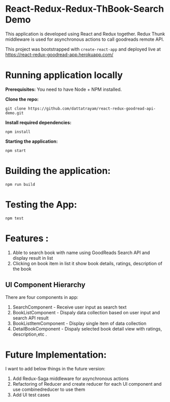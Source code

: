 # **React-Redux-Redux-ThBook-Search Demo**

This application is developed using React and Redux together. 
Redux Thunk middleware is used for asynchronous actions to call goodreads remote API.

This project was bootstrapped with `create-react-app` and deployed live at https://react-redux-goodread-app.herokuapp.com/

# Running application locally

**Prerequisites:** You need to have Node + NPM installed.

**Clone the repo:**

    git clone https://github.com/dattatrayam/react-redux-goodread-api-demo.git

**Install required dependencies:**

    npm install

**Starting the application:**

    npm start

# Building the application:

    npm run build

# Testing the App:
    npm test

# Features :
1. Able to search book with name using GoodReads Search API and display result in list
2. Clicking on book item in list it show book details, ratings, description of the book

## UI Component Hierarchy
There are four components in app:
1. SearchComponent -  Receive user input as search text
2. BookListComponent - Dispaly data collection based on user input and search API result
3. BookListItemComponent - Display single item of data collection
4. DetailBookComponent - Dispaly selected book detail view with ratings, description,etc
. 

# Future Implementation:
I want to add below things in the future version:
1. Add Redux-Saga middleware for asynchronous actions
2. Refactoring of Reducer and create reducer for each UI component and use combinedreducer to use them
3. Add UI test cases
